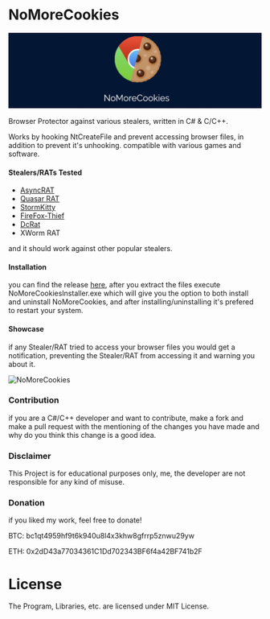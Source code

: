 # NoMoreCookies
<p align="center">
<a href="#"><img src="https://github.com/AdvDebug/NoMoreCookies/blob/main/NoMoreCookies.jpg?raw=true" height="150"></a>
</p>
Browser Protector against various stealers, written in C# & C/C++.

Works by hooking NtCreateFile and prevent accessing browser files, in addition to prevent it's unhooking. compatible with various games and software.

#### Stealers/RATs Tested
* <a href="https://github.com/NYAN-x-CAT/AsyncRAT-C-Sharp">AsyncRAT</a>
* <a href="https://github.com/quasar/Quasar">Quasar RAT</a>
* <a href="https://github.com/swagkarna/StormKitty">StormKitty</a>
* <a href="https://github.com/LimerBoy/FireFox-Thief">FireFox-Thief</a>
* <a href="https://github.com/qwqdanchun/DcRat">DcRat</a>
* XWorm RAT

and it should work against other popular stealers.

#### Installation 
you can find the release <a href="https://github.com/AdvDebug/NoMoreCookies/releases/tag/NoMoreCookies_1.2">here</a>, after you extract the files execute NoMoreCookiesInstaller.exe which will give you the option to both install and uninstall NoMoreCookies, and after installing/uninstalling it's prefered to restart your system.

#### Showcase
if any Stealer/RAT tried to access your browser files you would get a notification, preventing the Stealer/RAT from accessing it and warning you about it.


![NoMoreCookies](https://github.com/AdvDebug/NoMoreCookies/assets/90452585/ad4d07bf-2b84-488f-8bad-cf8241c89d84)

### Contribution

if you are a C#/C++ developer and want to contribute, make a fork and make a pull request with the mentioning of the changes you have made and why do you think this change is a good idea.

### Disclaimer

This Project is for educational purposes only, me, the developer are not responsible for any kind of misuse.

### Donation
if you liked my work, feel free to donate!

BTC: bc1qt4959hf9t6k940u8l4x3khw8gfrrp5znwu29yw

ETH: 0x2dD43a77034361C1Dd702343BF6f4a42BF741b2F

# License
The Program, Libraries, etc. are licensed under MIT License.
